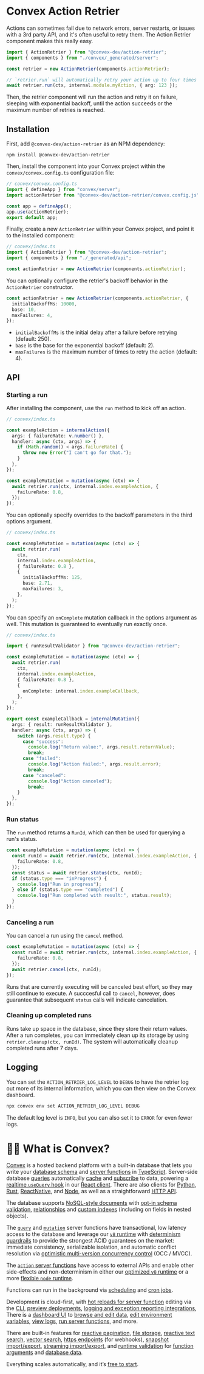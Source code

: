 # Convex Action Retrier

Actions can sometimes fail due to network errors, server restarts, or issues with a
3rd party API, and it's often useful to retry them. The Action Retrier component
makes this really easy.

```ts
import { ActionRetrier } from "@convex-dev/action-retrier";
import { components } from "./convex/_generated/server";

const retrier = new ActionRetrier(components.actionRetrier);

// `retrier.run` will automatically retry your action up to four times before giving up.
await retrier.run(ctx, internal.module.myAction, { arg: 123 });
```

Then, the retrier component will run the action and retry it on failure, sleeping with exponential backoff, until the action succeeds or the maximum number of retries is reached.

## Installation

First, add `@convex-dev/action-retrier` as an NPM dependency:

```
npm install @convex-dev/action-retrier
```

Then, install the component into your Convex project within the `convex/convex.config.ts` configuration file:

```ts
// convex/convex.config.ts
import { defineApp } from "convex/server";
import actionRetrier from "@convex-dev/action-retrier/convex.config.js";

const app = defineApp();
app.use(actionRetrier);
export default app;
```

Finally, create a new `ActionRetrier` within your Convex project, and point it to the installed component:

```ts
// convex/index.ts
import { ActionRetrier } from "@convex-dev/action-retrier";
import { components } from "./_generated/api";

const actionRetrier = new ActionRetrier(components.actionRetrier);
```

You can optionally configure the retrier's backoff behavior in the `ActionRetrier` constructor.

```ts
const actionRetrier = new ActionRetrier(components.actionRetrier, {
  initialBackoffMs: 10000,
  base: 10,
  maxFailures: 4,
});
```

- `initialBackoffMs` is the initial delay after a failure before retrying (default: 250).
- `base` is the base for the exponential backoff (default: 2).
- `maxFailures` is the maximum number of times to retry the action (default: 4).

## API

### Starting a run

After installing the component, use the `run` method to kick off an action.

```ts
// convex/index.ts

const exampleAction = internalAction({
  args: { failureRate: v.number() },
  handler: async (ctx, args) => {
    if (Math.random() < args.failureRate) {
      throw new Error("I can't go for that.");
    }
  },
});

const exampleMutation = mutation(async (ctx) => {
  await retrier.run(ctx, internal.index.exampleAction, {
    failureRate: 0.8,
  });
});
```

You can optionally specify overrides to the backoff parameters in the third options argument.

```ts
// convex/index.ts

const exampleMutation = mutation(async (ctx) => {
  await retrier.run(
    ctx,
    internal.index.exampleAction,
    { failureRate: 0.8 },
    {
      initialBackoffMs: 125,
      base: 2.71,
      maxFailures: 3,
    },
  );
});
```

You can specify an `onComplete` mutation callback in the options argument as well. This mutation is guaranteed to
eventually run exactly once.

```ts
// convex/index.ts

import { runResultValidator } from "@convex-dev/action-retrier";

const exampleMutation = mutation(async (ctx) => {
  await retrier.run(
    ctx,
    internal.index.exampleAction,
    { failureRate: 0.8 },
    {
      onComplete: internal.index.exampleCallback,
    },
  );
});

export const exampleCallback = internalMutation({
  args: { result: runResultValidator },
  handler: async (ctx, args) => {
    switch (args.result.type) {
      case "success":
        console.log("Return value:", args.result.returnValue);
        break;
      case "failed":
        console.log("Action failed:", args.result.error);
        break;
      case "canceled":
        console.log("Action canceled");
        break;
    }
  },
});
```

### Run status

The `run` method returns a `RunId`, which can then be used for querying a run's status.

```ts
const exampleMutation = mutation(async (ctx) => {
  const runId = await retrier.run(ctx, internal.index.exampleAction, {
    failureRate: 0.8,
  });
  const status = await retrier.status(ctx, runId);
  if (status.type === "inProgress") {
    console.log("Run in progress");
  } else if (status.type === "completed") {
    console.log("Run completed with result:", status.result);
  }
});
```

### Canceling a run

You can cancel a run using the `cancel` method.

```ts
const exampleMutation = mutation(async (ctx) => {
  const runId = await retrier.run(ctx, internal.index.exampleAction, {
    failureRate: 0.8,
  });
  await retrier.cancel(ctx, runId);
});
```

Runs that are currently executing will be canceled best effort, so they
may still continue to execute. A succcesful call to `cancel`, however,
does guarantee that subsequent `status` calls will indicate cancelation.

### Cleaning up completed runs

Runs take up space in the database, since they store their return values. After
a run completes, you can immediately clean up its storage by using `retrier.cleanup(ctx, runId)`.
The system will automatically cleanup completed runs after 7 days.

## Logging

You can set the `ACTION_RETRIER_LOG_LEVEL` to `DEBUG` to have the retrier log out more of
its internal information, which you can then view on the Convex dashboard.

```sh
npx convex env set ACTION_RETRIER_LOG_LEVEL DEBUG
```

The default log level is `INFO`, but you can also set it to `ERROR` for even fewer logs.

# 🧑‍🏫 What is Convex?

[Convex](https://convex.dev) is a hosted backend platform with a
built-in database that lets you write your
[database schema](https://docs.convex.dev/database/schemas) and
[server functions](https://docs.convex.dev/functions) in
[TypeScript](https://docs.convex.dev/typescript). Server-side database
[queries](https://docs.convex.dev/functions/query-functions) automatically
[cache](https://docs.convex.dev/functions/query-functions#caching--reactivity) and
[subscribe](https://docs.convex.dev/client/react#reactivity) to data, powering a
[realtime `useQuery` hook](https://docs.convex.dev/client/react#fetching-data) in our
[React client](https://docs.convex.dev/client/react). There are also clients for
[Python](https://docs.convex.dev/client/python),
[Rust](https://docs.convex.dev/client/rust),
[ReactNative](https://docs.convex.dev/client/react-native), and
[Node](https://docs.convex.dev/client/javascript), as well as a straightforward
[HTTP API](https://docs.convex.dev/http-api/).

The database supports
[NoSQL-style documents](https://docs.convex.dev/database/document-storage) with
[opt-in schema validation](https://docs.convex.dev/database/schemas),
[relationships](https://docs.convex.dev/database/document-ids) and
[custom indexes](https://docs.convex.dev/database/indexes/)
(including on fields in nested objects).

The
[`query`](https://docs.convex.dev/functions/query-functions) and
[`mutation`](https://docs.convex.dev/functions/mutation-functions) server functions have transactional,
low latency access to the database and leverage our
[`v8` runtime](https://docs.convex.dev/functions/runtimes) with
[determinism guardrails](https://docs.convex.dev/functions/runtimes#using-randomness-and-time-in-queries-and-mutations)
to provide the strongest ACID guarantees on the market:
immediate consistency,
serializable isolation, and
automatic conflict resolution via
[optimistic multi-version concurrency control](https://docs.convex.dev/database/advanced/occ) (OCC / MVCC).

The [`action` server functions](https://docs.convex.dev/functions/actions) have
access to external APIs and enable other side-effects and non-determinism in
either our
[optimized `v8` runtime](https://docs.convex.dev/functions/runtimes) or a more
[flexible `node` runtime](https://docs.convex.dev/functions/runtimes#nodejs-runtime).

Functions can run in the background via
[scheduling](https://docs.convex.dev/scheduling/scheduled-functions) and
[cron jobs](https://docs.convex.dev/scheduling/cron-jobs).

Development is cloud-first, with
[hot reloads for server function](https://docs.convex.dev/cli#run-the-convex-dev-server) editing via the
[CLI](https://docs.convex.dev/cli),
[preview deployments](https://docs.convex.dev/production/hosting/preview-deployments),
[logging and exception reporting integrations](https://docs.convex.dev/production/integrations/),
There is a
[dashboard UI](https://docs.convex.dev/dashboard) to
[browse and edit data](https://docs.convex.dev/dashboard/deployments/data),
[edit environment variables](https://docs.convex.dev/production/environment-variables),
[view logs](https://docs.convex.dev/dashboard/deployments/logs),
[run server functions](https://docs.convex.dev/dashboard/deployments/functions), and more.

There are built-in features for
[reactive pagination](https://docs.convex.dev/database/pagination),
[file storage](https://docs.convex.dev/file-storage),
[reactive text search](https://docs.convex.dev/text-search),
[vector search](https://docs.convex.dev/vector-search),
[https endpoints](https://docs.convex.dev/functions/http-actions) (for webhooks),
[snapshot import/export](https://docs.convex.dev/database/import-export/),
[streaming import/export](https://docs.convex.dev/production/integrations/streaming-import-export), and
[runtime validation](https://docs.convex.dev/database/schemas#validators) for
[function arguments](https://docs.convex.dev/functions/args-validation) and
[database data](https://docs.convex.dev/database/schemas#schema-validation).

Everything scales automatically, and it’s [free to start](https://www.convex.dev/plans).
